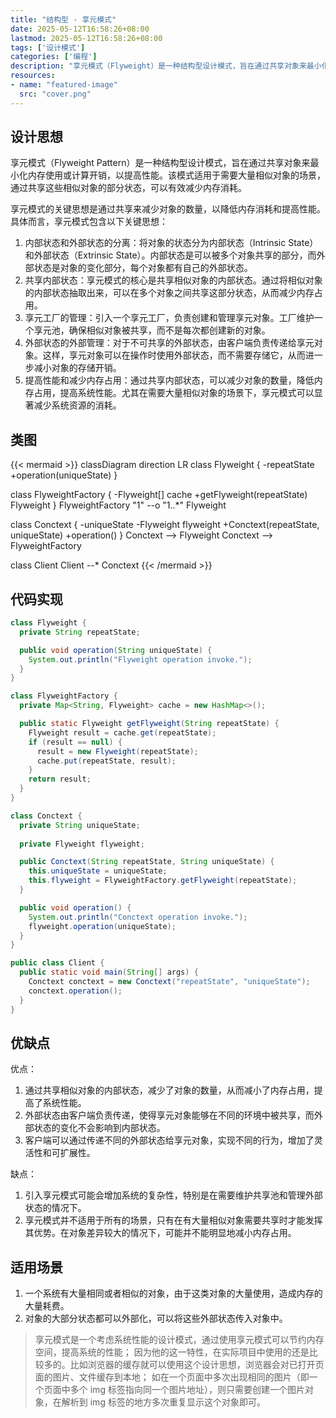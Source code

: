```yaml
---
title: "结构型 - 享元模式"
date: 2025-05-12T16:58:26+08:00
lastmod: 2025-05-12T16:58:26+08:00
tags: ['设计模式']
categories: ['编程']
description: "享元模式（Flyweight）是一种结构型设计模式，旨在通过共享对象来最小化内存使用或计算开销，以提高性能。该模式适用于需要大量相似对象的场景，通过共享这些相似对象的部分状态，可以有效减少内存消耗。"
resources:
- name: "featured-image"
  src: "cover.png"
---
```

<!--more-->
## 设计思想
享元模式（Flyweight Pattern）是一种结构型设计模式，旨在通过共享对象来最小化内存使用或计算开销，以提高性能。该模式适用于需要大量相似对象的场景，通过共享这些相似对象的部分状态，可以有效减少内存消耗。

享元模式的关键思想是通过共享来减少对象的数量，以降低内存消耗和提高性能。
具体而言，享元模式包含以下关键思想：
1. 内部状态和外部状态的分离：将对象的状态分为内部状态（Intrinsic State）和外部状态（Extrinsic State）。内部状态是可以被多个对象共享的部分，而外部状态是对象的变化部分，每个对象都有自己的外部状态。
2. 共享内部状态：享元模式的核心是共享相似对象的内部状态。通过将相似对象的内部状态抽取出来，可以在多个对象之间共享这部分状态，从而减少内存占用。
3. 享元工厂的管理：引入一个享元工厂，负责创建和管理享元对象。工厂维护一个享元池，确保相似对象被共享，而不是每次都创建新的对象。
4. 外部状态的外部管理：对于不可共享的外部状态，由客户端负责传递给享元对象。这样，享元对象可以在操作时使用外部状态，而不需要存储它，从而进一步减小对象的存储开销。
5. 提高性能和减少内存占用：通过共享内部状态，可以减少对象的数量，降低内存占用，提高系统性能。尤其在需要大量相似对象的场景下，享元模式可以显著减少系统资源的消耗。

## 类图
{{< mermaid >}}
classDiagram
  direction LR
  class Flyweight {
    -repeatState
    +operation(uniqueState)
  }

  class FlyweightFactory {
    -Flyweight[] cache
    +getFlyweight(repeatState) Flyweight
  }
  FlyweightFactory "1" --o "1..*" Flyweight

  class Conctext {
    -uniqueState
    -Flyweight flyweight
    +Conctext(repeatState, uniqueState)
    +operation()
  }
  Conctext --> Flyweight
  Conctext --> FlyweightFactory

  class Client
  Client --* Conctext
{{< /mermaid >}}

## 代码实现
```java
class Flyweight {
  private String repeatState;

  public void operation(String uniqueState) {
    System.out.println("Flyweight operation invoke.");
  }
}

class FlyweightFactory {
  private Map<String, Flyweight> cache = new HashMap<>();

  public static Flyweight getFlyweight(String repeatState) {
    Flyweight result = cache.get(repeatState);
    if (result == null) {
      result = new Flyweight(repeatState);
      cache.put(repeatState, result);
    }
    return result;
  }
}

class Conctext {
  private String uniqueState;
  
  private Flyweight flyweight;

  public Conctext(String repeatState, String uniqueState) {
    this.uniqueState = uniqueState;
    this.flyweight = FlyweightFactory.getFlyweight(repeatState);
  }

  public void operation() {
    System.out.println("Conctext operation invoke.");
    flyweight.operation(uniqueState);
  }
}

public class Client {
  public static void main(String[] args) {
    Conctext conctext = new Conctext("repeatState", "uniqueState");
    conctext.operation();
  }
}
```

## 优缺点
优点：
1. 通过共享相似对象的内部状态，减少了对象的数量，从而减小了内存占用，提高了系统性能。
2. 外部状态由客户端负责传递，使得享元对象能够在不同的环境中被共享，而外部状态的变化不会影响到内部状态。
3. 客户端可以通过传递不同的外部状态给享元对象，实现不同的行为，增加了灵活性和可扩展性。

缺点：
1. 引入享元模式可能会增加系统的复杂性，特别是在需要维护共享池和管理外部状态的情况下。
2. 享元模式并不适用于所有的场景，只有在有大量相似对象需要共享时才能发挥其优势。在对象差异较大的情况下，可能并不能明显地减小内存占用。

## 适用场景
1. 一个系统有大量相同或者相似的对象，由于这类对象的大量使用，造成内存的大量耗费。
2. 对象的大部分状态都可以外部化，可以将这些外部状态传入对象中。

> 享元模式是一个考虑系统性能的设计模式，通过使用享元模式可以节约内存空间，提高系统的性能；
> 因为他的这一特性，在实际项目中使用的还是比较多的。比如浏览器的缓存就可以使用这个设计思想，浏览器会对已打开页面的图片、文件缓存到本地；
> 如在一个页面中多次出现相同的图片（即一个页面中多个 img 标签指向同一个图片地址），则只需要创建一个图片对象，在解析到 img 标签的地方多次重复显示这个对象即可。